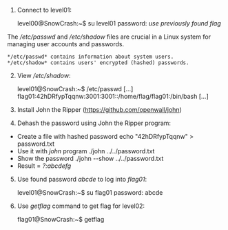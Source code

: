 1. Connect to level01:

    level00@SnowCrash:~$ su level01
    password: *use previously found flag*


The */etc/passwd* and */etc/shadow* files are crucial in a Linux system for managing user accounts and passwords.

    */etc/passwd* contains information about system users.
    */etc/shadow* contains users' encrypted (hashed) passwords.


2. View */etc/shadow*:

    level01@SnowCrash:~$ /etc/passwd
    [...]
	flag01:42hDRfypTqqnw:3001:3001::/home/flag/flag01:/bin/bash
	[...]


3. Install John the Ripper (https://github.com/openwall/john)


4. Dehash the password using John the Ripper program:

- Create a file with hashed password
    echo "42hDRfypTqqnw" > password.txt
- Use it with *john* program
    ./john ../../password.txt
- Show the password
    ./john --show ../../password.txt
- Result = *?:abcdefg*


5. Use found password *abcde* to log into *flag01*:

    level01@SnowCrash:~$ su flag01
    password: abcde


6. Use *getflag* command to get flag for level02:

    flag01@SnowCrash:~$ getflag